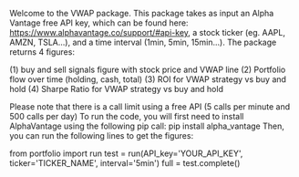 Welcome to the VWAP package. This package takes as input an Alpha Vantage free API key, which can be found here: https://www.alphavantage.co/support/#api-key,
a stock ticker (eg. AAPL, AMZN, TSLA...), and a time interval (1min, 5min, 15min...). The package returns 4 figures:

(1) buy and sell signals figure with stock price and VWAP line
(2) Portfolio flow over time (holding, cash, total)
(3) ROI for VWAP strategy vs buy and hold
(4) Sharpe Ratio for VWAP strategy vs buy and hold

Please note that there is a call limit using a free API (5 calls per minute and 500 calls per day)
To run the code, you will first need to install AlphaVantage using the following pip call:
pip install alpha_vantage
Then, you can run the following lines to get the figures:

from portfolio import run
test = run(API_key='YOUR_API_KEY', ticker='TICKER_NAME', interval='5min')
full = test.complete()
